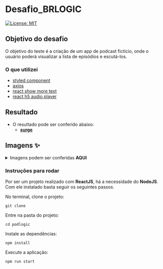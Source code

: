 # Desafio_BRLOGIC
[![License: MIT](https://img.shields.io/badge/License-MIT-yellow.svg)](https://github.com/Pereira-Araujo/users-api/blob/main/LICENSE.md)

## Objetivo do desafio

O objetivo do teste é a criação de um app de podcast fictício, onde o usuário poderá visualizar a lista de
episódios e escutá-los.

### O que utilizei
- [styled component](https://styled-components.com/)
- [axios](https://axios-http.com/)
- [react show more text](https://github.com/devzonetech/react-show-more-text)
- [react h5 audio player](https://github.com/lhz516/react-h5-audio-player)

## Resultado
- O resultado pode ser conferido abaixo:
  - [**surge**](https://special-spoon.surge.sh)

 ## Imagens ✨
<details>
  <summary>Imagens podem ser conferidas <b>AQUI</b> </summary>
  
  <h2>Versão desktop<h2>

  
![tela inicial](https://user-images.githubusercontent.com/60116988/122657640-dd3d7480-d13b-11eb-8d86-1fd9659cd10a.png)
![podcast](https://user-images.githubusercontent.com/60116988/122657642-de6ea180-d13b-11eb-9367-f11b06525aee.png)
  
  <h2>Versão mobile(375 X 622)<h2>
    
 ![image](https://user-images.githubusercontent.com/60116988/122659979-a410fe80-d153-11eb-8d1c-53099916e737.png)
 ![image](https://user-images.githubusercontent.com/60116988/122660008-de7a9b80-d153-11eb-91b2-a4126d835ecb.png)



</details>

### Instruções para rodar
Por ser um projeto realizado com **ReactJS**, há a necessidade do **NodeJS**. Com ele instalado basta seguir os seguintes passos.

No terminal, clone o projeto:
```
git clone 
```

Entre na pasta do projeto:
```
cd podlogic
```

Instale as dependências:
```
npm install
```

Execute a aplicação:
```
npm run start 
```

